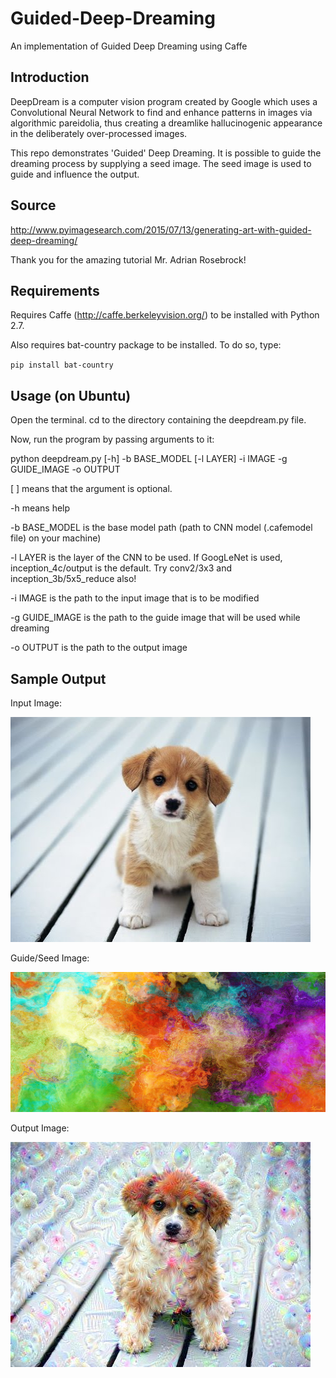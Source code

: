# Guided-Deep-Dreaming
An implementation of Guided Deep Dreaming using Caffe

## Introduction
DeepDream is a computer vision program created by Google which uses a Convolutional Neural Network to find and enhance patterns in images via algorithmic pareidolia, thus creating a dreamlike hallucinogenic appearance in the deliberately over-processed images.

This repo demonstrates 'Guided' Deep Dreaming. It is possible to guide the dreaming process by supplying a seed image. The seed image is used to guide and influence the output.

## Source
http://www.pyimagesearch.com/2015/07/13/generating-art-with-guided-deep-dreaming/

Thank you for the amazing tutorial Mr. Adrian Rosebrock!

## Requirements
Requires Caffe (http://caffe.berkeleyvision.org/) to be installed with Python 2.7.

Also requires bat-country package to be installed. To do so, type:


`pip install bat-country`


## Usage (on Ubuntu)
Open the terminal. cd to the directory containing the deepdream.py file.

Now, run the program by passing arguments to it:

python deepdream.py [-h] -b BASE_MODEL [-l LAYER] -i IMAGE -g GUIDE_IMAGE -o OUTPUT

[ ] means that the argument is optional.

-h means help

-b BASE_MODEL is the base model path (path to CNN model (.cafemodel file) on your machine)

-l LAYER is the layer of the CNN to be used. If GoogLeNet is used, inception_4c/output is the default. Try conv2/3x3 and inception_3b/5x5_reduce also!

-i IMAGE is the path to the input image that is to be modified

-g GUIDE_IMAGE is the path to the guide image that will be used while dreaming

-o OUTPUT is the path to the output image

## Sample Output

Input Image:

![Input Image](https://github.com/My-Machine-Learning-Projects/Guided-Deep-Dreaming/blob/master/input_image_1.jpg)

Guide/Seed Image:

![Guide/Seed Image](https://github.com/My-Machine-Learning-Projects/Guided-Deep-Dreaming/blob/master/guide_image_1.jpg)

Output Image:

![Output Image](https://github.com/My-Machine-Learning-Projects/Guided-Deep-Dreaming/blob/master/output_image_1.jpg)
